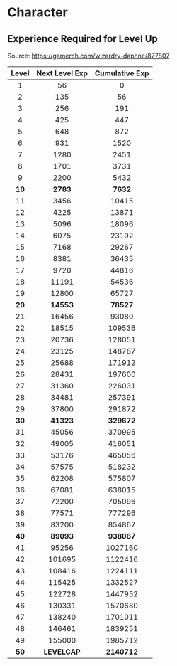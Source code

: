 # Character

## Experience Required for Level Up

Source: https://gamerch.com/wizardry-daphne/877807

| Level  | Next Level Exp | Cumulative Exp |
|:------:|:--------------:|:--------------:|
|   1    |       56       |       0        |
|   2    |      135       |       56       |
|   3    |      256       |      191       |
|   4    |      425       |      447       |
|   5    |      648       |      872       |
|   6    |      931       |      1520      |
|   7    |      1280      |      2451      |
|   8    |      1701      |      3731      |
|   9    |      2200      |      5432      |
| **10** |    **2783**    |    **7632**    |
|   11   |      3456      |     10415      |
|   12   |      4225      |     13871      |
|   13   |      5096      |     18096      |
|   14   |      6075      |     23192      |
|   15   |      7168      |     29267      |
|   16   |      8381      |     36435      |
|   17   |      9720      |     44816      |
|   18   |     11191      |     54536      |
|   19   |     12800      |     65727      |
| **20** |   **14553**    |   **78527**    |
|   21   |     16456      |     93080      |
|   22   |     18515      |     109536     |
|   23   |     20736      |     128051     |
|   24   |     23125      |     148787     |
|   25   |     25688      |     171912     |
|   26   |     28431      |     197600     |
|   27   |     31360      |     226031     |
|   28   |     34481      |     257391     |
|   29   |     37800      |     291872     |
| **30** |   **41323**    |   **329672**   |
|   31   |     45056      |     370995     |
|   32   |     49005      |     416051     |
|   33   |     53176      |     465056     |
|   34   |     57575      |     518232     |
|   35   |     62208      |     575807     |
|   36   |     67081      |     638015     |
|   37   |     72200      |     705096     |
|   38   |     77571      |     777296     |
|   39   |     83200      |     854867     |
| **40** |   **89093**    |   **938067**   |
|   41   |     95256      |    1027160     |
|   42   |     101695     |    1122416     |
|   43   |     108416     |    1224111     |
|   44   |     115425     |    1332527     |
|   45   |     122728     |    1447952     |
|   46   |     130331     |    1570680     |
|   47   |     138240     |    1701011     |
|   48   |     146461     |    1839251     |
|   49   |     155000     |    1985712     |
| **50** |  **LEVELCAP**  |  **2140712**   |

